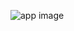![app image](https://s3.amazonaws.com/poly-screenshots.angel.co/Project/8f/595913/8eb82f0595b2c87d887106147913e156-original.PNG)
